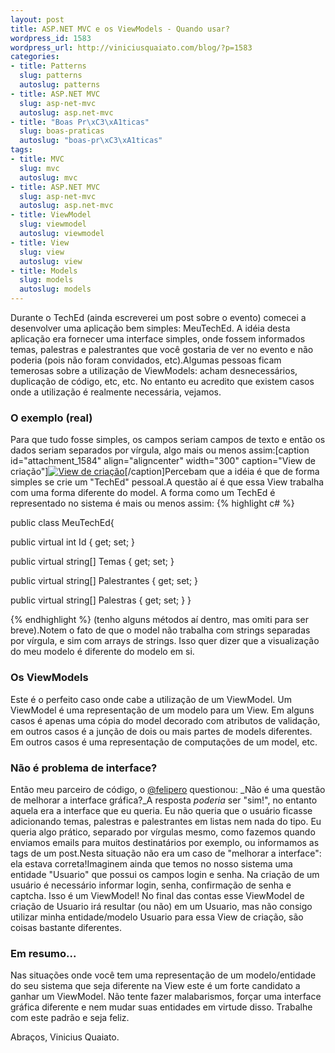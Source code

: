 ```yaml
--- 
layout: post
title: ASP.NET MVC e os ViewModels - Quando usar?
wordpress_id: 1583
wordpress_url: http://viniciusquaiato.com/blog/?p=1583
categories: 
- title: Patterns
  slug: patterns
  autoslug: patterns
- title: ASP.NET MVC
  slug: asp-net-mvc
  autoslug: asp.net-mvc
- title: "Boas Pr\xC3\xA1ticas"
  slug: boas-praticas
  autoslug: "boas-pr\xC3\xA1ticas"
tags: 
- title: MVC
  slug: mvc
  autoslug: mvc
- title: ASP.NET MVC
  slug: asp-net-mvc
  autoslug: asp.net-mvc
- title: ViewModel
  slug: viewmodel
  autoslug: viewmodel
- title: View
  slug: view
  autoslug: view
- title: Models
  slug: models
  autoslug: models
---
```

Durante o TechEd (ainda escreverei um post sobre o evento) comecei a desenvolver uma aplicação bem simples: MeuTechEd. A idéia desta aplicação era fornecer uma interface simples, onde fossem informados temas, palestras e palestrantes que você gostaria de ver no evento e não poderia (pois não foram convidados, etc).Algumas pessoas ficam temerosas sobre a utilização de ViewModels: acham desnecessários, duplicação de código, etc, etc. No entanto eu acredito que existem casos onde a utilização é realmente necessária, vejamos.

### O exemplo (real)
Para que tudo fosse simples, os campos seriam campos de texto e então os dados seriam separados por vírgula, algo mais ou menos assim:[caption id="attachment_1584" align="aligncenter" width="300" caption="View de criação"][![View de criação](http://viniciusquaiato.com/blog/wp-content/uploads/2010/09/tela-300x178.png "View de criação")](http://viniciusquaiato.com/blog/wp-content/uploads/2010/09/tela.png)[/caption]Percebam que a idéia é que de forma simples se crie um "TechEd" pessoal.A questão aí é que essa View trabalha com uma forma diferente do model. A forma como um TechEd é representado no sistema é mais ou menos assim:
{% highlight c# %}

public class MeuTechEd{    

public virtual int Id { get;
    set;
    }
    
public virtual string[] Temas { get;
    set;
    }
    
public virtual string[] Palestrantes { get;
    set;
    }
    
public virtual string[] Palestras { get;
    set;
    }
}

{% endhighlight %}
(tenho alguns métodos aí dentro, mas omiti para ser breve).Notem o fato de que o model não trabalha com strings separadas por vírgula, e sim com arrays de strings. Isso quer dizer que a visualização do meu modelo é diferente do modelo em si.  

### Os ViewModels
Este é o perfeito caso onde cabe a utilização de um ViewModel. Um ViewModel é uma representação de um modelo para um View. Em alguns casos é apenas uma cópia do model decorado com atributos de validação, em outros casos é a junção de dois ou mais partes de models diferentes. Em outros casos é uma representação de computações de um model, etc.

### Não é problema de interface?
Então meu parceiro de código, o [@felipero](http://twitter.com/felipero) questionou: _Não é uma questão de melhorar a interface gráfica?_A resposta _poderia_ ser "sim!", no entanto aquela era a interface que eu queria. Eu não queria que o usuário ficasse adicionando temas, palestras e palestrantes em listas nem nada do tipo. Eu queria algo prático, separado por vírgulas mesmo, como fazemos quando enviamos emails para muitos destinatários por exemplo, ou informamos as tags de um post.Nesta situação não era um caso de "melhorar a interface": ela estava correta!Imaginem ainda que temos no nosso sistema uma entidade "Usuario" que possui os campos login e senha. Na criação de um usuário é necessário informar login, senha, confirmação de senha e captcha. Isso é um ViewModel! No final das contas esse ViewModel de criação de Usuario irá resultar (ou não) em um Usuario, mas não consigo utilizar minha entidade/modelo Usuario para essa View de criação, são coisas bastante diferentes.

### Em resumo...
Nas situações onde você tem uma representação de um modelo/entidade do seu sistema que seja diferente na View este é um forte candidato a ganhar um ViewModel. Não tente fazer malabarismos, forçar uma interface gráfica diferente e nem mudar suas entidades em virtude disso. Trabalhe com este padrão e seja feliz.

Abraços,
Vinicius Quaiato.
